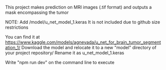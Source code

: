 This project makes prediction on MRI images (.tif format) and outputs a mask encompassing the tumor

NOTE: Add /model/u_net_model_1.keras
      It is not included due to github size restrictions

You can find it at https://www.kaggle.com/models/agneyada/u_net_for_brain_tumor_segmentation_1/
Download the model and relocate it to a new "model" directory of your project repository/ Rename it as u_net_model_1.keras

Write "npm run dev" on the command line to execute
